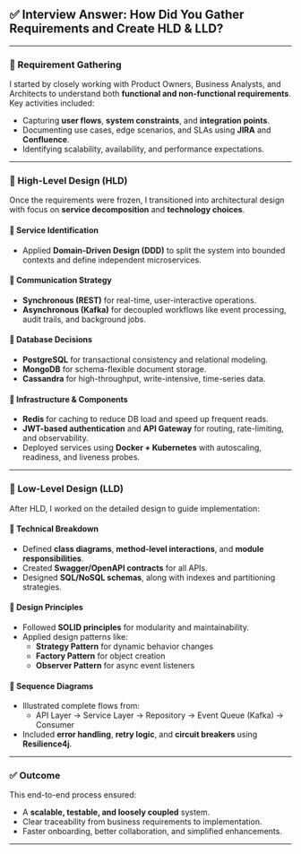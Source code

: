 ## ✅ Interview Answer: How Did You Gather Requirements and Create HLD & LLD?
---
### 📌 Requirement Gathering

I started by closely working with Product Owners, Business Analysts, and Architects to understand both **functional and non-functional requirements**.  
Key activities included:
- Capturing **user flows**, **system constraints**, and **integration points**.
- Documenting use cases, edge scenarios, and SLAs using **JIRA** and **Confluence**.
- Identifying scalability, availability, and performance expectations.

---

### 📌 High-Level Design (HLD)

Once the requirements were frozen, I transitioned into architectural design with focus on **service decomposition** and **technology choices**.

#### 🔹 Service Identification
- Applied **Domain-Driven Design (DDD)** to split the system into bounded contexts and define independent microservices.

#### 🔹 Communication Strategy
- **Synchronous (REST)** for real-time, user-interactive operations.
- **Asynchronous (Kafka)** for decoupled workflows like event processing, audit trails, and background jobs.

#### 🔹 Database Decisions
- **PostgreSQL** for transactional consistency and relational modeling.
- **MongoDB** for schema-flexible document storage.
- **Cassandra** for high-throughput, write-intensive, time-series data.

#### 🔹 Infrastructure & Components
- **Redis** for caching to reduce DB load and speed up frequent reads.
- **JWT-based authentication** and **API Gateway** for routing, rate-limiting, and observability.
- Deployed services using **Docker + Kubernetes** with autoscaling, readiness, and liveness probes.

---

### 📌 Low-Level Design (LLD)

After HLD, I worked on the detailed design to guide implementation:

#### 🔹 Technical Breakdown
- Defined **class diagrams**, **method-level interactions**, and **module responsibilities**.
- Created **Swagger/OpenAPI contracts** for all APIs.
- Designed **SQL/NoSQL schemas**, along with indexes and partitioning strategies.

#### 🔹 Design Principles
- Followed **SOLID principles** for modularity and maintainability.
- Applied design patterns like:
    - **Strategy Pattern** for dynamic behavior changes
    - **Factory Pattern** for object creation
    - **Observer Pattern** for async event listeners

#### 🔹 Sequence Diagrams
- Illustrated complete flows from:
    - API Layer → Service Layer → Repository → Event Queue (Kafka) → Consumer
- Included **error handling**, **retry logic**, and **circuit breakers** using **Resilience4j**.

---

### ✅ Outcome

This end-to-end process ensured:
- A **scalable, testable, and loosely coupled** system.
- Clear traceability from business requirements to implementation.
- Faster onboarding, better collaboration, and simplified enhancements.

---